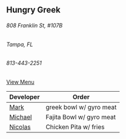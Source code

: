 ## Hungry Greek
###### 808 Franklin St, #107B 
###### Tampa, FL
###### 813-443-2251


[View Menu](https://www.toasttab.com/hungry-greek-franklin/v2/online-order#!/order)


Developer     | Order
--------------|---------------------
[Mark](http://github.com/mark-smithtb)              | greek bowl w/ gyro meat
[Michael](https://github.com/)                      | Fajita Bowl w/ gyro meat
[Nicolas](https://github.com/nicolasmd1985)         | Chicken Pita w/ fries 
